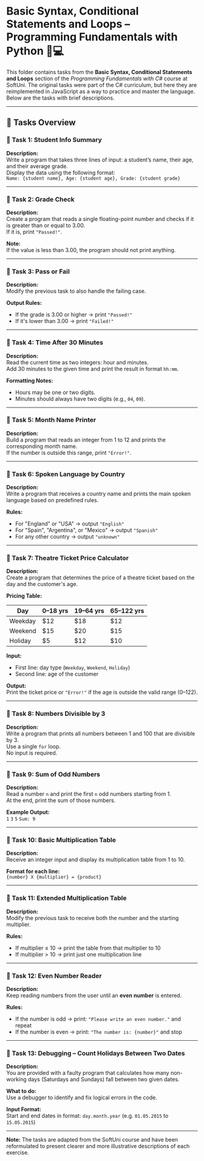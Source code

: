 # Basic Syntax, Conditional Statements and Loops – Programming Fundamentals with Python 🧑💻

This folder contains tasks from the **Basic Syntax, Conditional Statements and Loops** section of the _Programming Fundamentals with C#_ course at SoftUni. The original tasks were part of the C# curriculum, but here they are reimplemented in JavaScript as a way to practice and master the language. Below are the tasks with brief descriptions.

---

## 🔧 Tasks Overview

### 📝 Task 1: Student Info Summary

**Description:**  
Write a program that takes three lines of input: a student’s name, their age, and their average grade.  
Display the data using the following format:  
`Name: {student name}, Age: {student age}, Grade: {student grade}`

---

### 📝 Task 2: Grade Check

**Description:**  
Create a program that reads a single floating-point number and checks if it is greater than or equal to 3.00.  
If it is, print `"Passed!"`.

**Note:**  
If the value is less than 3.00, the program should not print anything.

---

### 📝 Task 3: Pass or Fail

**Description:**  
Modify the previous task to also handle the failing case.

**Output Rules:**  
- If the grade is 3.00 or higher → print `"Passed!"`  
- If it's lower than 3.00 → print `"Failed!"`

---

### 📝 Task 4: Time After 30 Minutes

**Description:**  
Read the current time as two integers: hour and minutes.  
Add 30 minutes to the given time and print the result in format `hh:mm`.

**Formatting Notes:**  
- Hours may be one or two digits.  
- Minutes should always have two digits (e.g., `04`, `09`).

---

### 📝 Task 5: Month Name Printer

**Description:**  
Build a program that reads an integer from 1 to 12 and prints the corresponding month name.  
If the number is outside this range, print `"Error!"`.

---

### 📝 Task 6: Spoken Language by Country

**Description:**  
Write a program that receives a country name and prints the main spoken language based on predefined rules.

**Rules:**  
- For "England" or "USA" → output `"English"`  
- For "Spain", "Argentina", or "Mexico" → output `"Spanish"`  
- For any other country → output `"unknown"`

---

### 📝 Task 7: Theatre Ticket Price Calculator

**Description:**  
Create a program that determines the price of a theatre ticket based on the day and the customer's age.

**Pricing Table:**

| Day      | 0–18 yrs | 19–64 yrs | 65–122 yrs |
|----------|----------|-----------|------------|
| Weekday  | $12      | $18       | $12        |
| Weekend  | $15      | $20       | $15        |
| Holiday  | $5       | $12       | $10        |

**Input:**  
- First line: day type (`Weekday`, `Weekend`, `Holiday`)  
- Second line: age of the customer

**Output:**  
Print the ticket price or `"Error!"` if the age is outside the valid range (0–122).

---

### 📝 Task 8: Numbers Divisible by 3

**Description:**  
Write a program that prints all numbers between 1 and 100 that are divisible by 3.  
Use a single `for` loop.  
No input is required.

---

### 📝 Task 9: Sum of Odd Numbers

**Description:**  
Read a number `n` and print the first `n` odd numbers starting from 1.  
At the end, print the sum of those numbers.

**Example Output:**  
`1`
`3`
`5`
`Sum: 9`

---

### 📝 Task 10: Basic Multiplication Table

**Description:**  
Receive an integer input and display its multiplication table from 1 to 10.

**Format for each line:**  
`{number} X {multiplier} = {product}`

---

### 📝 Task 11: Extended Multiplication Table

**Description:**  
Modify the previous task to receive both the number and the starting multiplier.

**Rules:**  
- If multiplier ≤ 10 → print the table from that multiplier to 10  
- If multiplier > 10 → print just one multiplication line

---

### 📝 Task 12: Even Number Reader

**Description:**  
Keep reading numbers from the user until an **even number** is entered.

**Rules:**  
- If the number is odd → print: `"Please write an even number."` and repeat  
- If the number is even → print: `"The number is: {number}"` and stop

---

### 📝 Task 13: Debugging – Count Holidays Between Two Dates

**Description:**  
You are provided with a faulty program that calculates how many non-working days (Saturdays and Sundays) fall between two given dates.

**What to do:**  
Use a debugger to identify and fix logical errors in the code.

**Input Format:**  
Start and end dates in format: `day.month.year` (e.g. `01.05.2015` to `15.05.2015`)

---

**Note:** The tasks are adapted from the SoftUni course and have been reformulated to present clearer and more illustrative descriptions of each exercise.
